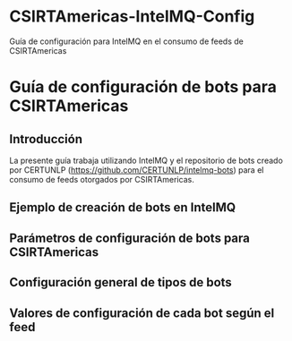 # CSIRTAmericas-IntelMQ-Config
Guía de configuración para IntelMQ en el consumo de feeds de CSIRTAmericas

# Guía de configuración de bots para CSIRTAmericas

## Introducción
La presente guía trabaja utilizando IntelMQ y el repositorio de bots creado por CERTUNLP (https://github.com/CERTUNLP/intelmq-bots) para el consumo de feeds otorgados por CSIRTAmericas.

## Ejemplo de creación de bots en IntelMQ

## Parámetros de configuración de bots para CSIRTAmericas

## Configuración general de tipos de bots

## Valores de configuración de cada bot según el feed


